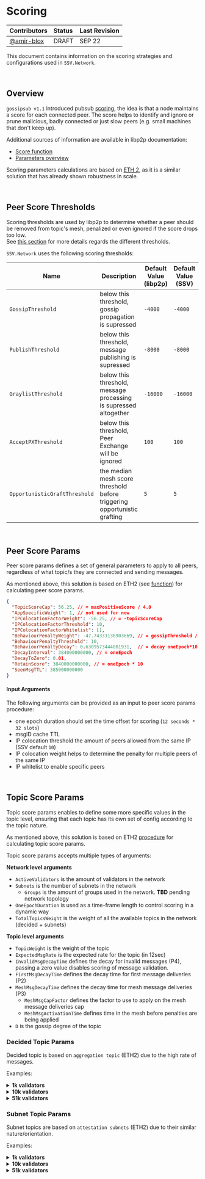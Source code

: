 # Scoring

| Contributors                               | Status | Last Revision |
|:-------------------------------------------|:-------|:--------------|
| [@amir-blox](https://github.com/amir-blox) | DRAFT  | SEP 22        |

This document contains information on the scoring strategies and configurations used in `SSV.Network`.

<br />

## Overview

`gossipsub v1.1` introduced pubsub [scoring](https://github.com/libp2p/specs/blob/master/pubsub/gossipsub/gossipsub-v1.1.md#peer-scoring),
the idea is that a node maintains a score for each connected peer. 
The score helps to identify and ignore or prune malicious, badly connected or just slow peers 
(e.g. small machines that don't keep up).

Additional sources of information are available in libp2p documentation:
* [Score function](https://github.com/libp2p/specs/blob/master/pubsub/gossipsub/gossipsub-v1.1.md#the-score-function)
* [Parameters overview](https://github.com/libp2p/specs/blob/master/pubsub/gossipsub/gossipsub-v1.1.md#overview-of-new-parameters)

Scoring parameters calculations are based on [ETH 2](https://gist.github.com/blacktemplar/5c1862cb3f0e32a1a7fb0b25e79e6e2c),
as it is a similar solution that has already shown robustness in scale.

<br />

## Peer Score Thresholds

Scoring thresholds are used by libp2p to determine whether a peer should be removed from topic's mesh,
penalized or even ignored if the score drops too low. \
See [this section](https://github.com/libp2p/specs/blob/master/pubsub/gossipsub/gossipsub-v1.1.md#score-thresholds)
for more details regards the different thresholds.

`SSV.Network` uses the following scoring thresholds:

| Name | Description | Default Value (libp2p) | Default Value (SSV) | Default Value (ETH2) |
|---   | ---  | ---                    | ---                 | ---                  |
| `GossipThreshold` | below this threshold, gossip propagation is supressed | `-4000`   | `-4000` | `-4000` |
| `PublishThreshold`| below this threshold, message publishing is supressed | `-8000`   | `-8000` | `-8000` |
| `GraylistThreshold`| below this threshold, message processing is supressed altogether | `-16000`| `-16000` | `-16000` |
| `AcceptPXThreshold`| below this threshold, Peer Exchange will be ignored | `100`      | `100` | `100` |
| `OpportunisticGraftThreshold`| the median mesh score threshold before triggering opportunistic grafting | `5`  | `5` | `5` |

<br />

## Peer Score Params

Peer score params defines a set of general parameters to apply to all peers, 
regardless of what topic/s they are connected and sending messages.

As mentioned above, this solution is based on ETH2 
(see [function](https://gist.github.com/blacktemplar/5c1862cb3f0e32a1a7fb0b25e79e6e2c#file-generate-scoring-params-py-L144))
for calculating peer score params.

```json
{
  "TopicScoreCap": 56.25, // = maxPositiveScore / 4.0
  "AppSpecificWeight": 1, // not used for now
  "IPColocationFactorWeight": -56.25, // = -topicScoreCap
  "IPColocationFactorThreshold": 10,
  "IPColocationFactorWhitelist": [],
  "BehaviourPenaltyWeight": -47.74333136903669, // = gossipThreshold / decayConvergence(rate = 10.0) ^ 2
  "BehaviourPenaltyThreshold": 10,
  "BehaviourPenaltyDecay": 0.6309573444801931,  // = decay oneEpoch*10
  "DecayInterval": 384000000000, // = oneEpoch
  "DecayToZero": 0.01,
  "RetainScore": 3840000000000, // = oneEpoch * 10
  "SeenMsgTTL": 385000000000
}
```

#### Input Arguments

The following arguments can be provided as an input to peer score params procedure:

- one epoch duration should set the time offset for scoring (`12 seconds * 32 slots`)
- msgID cache TTL
- IP colocation threshold the amount of peers allowed from the same IP (SSV default `10`)
- IP colocation weight helps to determine the penalty for multiple peers of the same IP
- IP whitelist to enable specific peers

<br />

## Topic Score Params

Topic score params enables to define some more specific values in the topic level, 
ensuring that each topic has its own set of config according to the topic nature.

As mentioned above, this solution is based on ETH2
[procedure](https://gist.github.com/blacktemplar/5c1862cb3f0e32a1a7fb0b25e79e6e2c#file-generate-scoring-params-py-L174)
for calculating topic score params.

Topic score params accepts multiple types of arguments:

**Network level arguments**

* `ActiveValidators` is the amount of validators in the network
* `Subnets` is the number of subnets in the network
  * `Groups` is the amount of groups used in the network. **TBD** pending network topology 
* `OneEpochDuration` is used as a time-frame length to control scoring in a dynamic way
* `TotalTopicsWeight` is the weight of all the available topics in the network (decided + subnets)

**Topic level arguments**

* `TopicWeight` is the weight of the topic
* `ExpectedMsgRate` is the expected rate for the topic (in 12sec)
* `InvalidMsgDecayTime` defines the decay for invalid messages (P4),
passing a zero value disables scoring of message validation.
* `FirstMsgDecayTime` defines the decay time for first message deliveries (P2)
* `MeshMsgDecayTime` defines the decay time for mesh message deliveries (P3)
  * `MeshMsgCapFactor` defines the factor to use to apply on the mesh message deliveries cap
  * `MeshMsgActivationTime` defines time in the mesh before penalties are being applied
* `D` is the gossip degree of the topic

### Decided Topic Params

Decided topic is based on `aggregation topic` (ETH2) due to the high rate of messages.

Examples:

<details>
  <summary><b>1k validators</b></summary>

Topic arguments:
```json
{
  "TopicWeight": 0.5,
  "ExpectedMsgRate": 31.25,
  "InvalidMsgDecayTime": 0,
  "FirstMsgDecayTime": 1,
  "MeshMsgDecayTime": 16,
  "MeshMsgCapFactor": 32,
  "MeshMsgActivationTime": 384000000000,
  "D": 8
}
```

Topic score params:
```json
{
  "TopicWeight": 0.5,
  "TimeInMeshWeight": 0.03333333333333333,
  "TimeInMeshQuantum": 12000000000,
  "TimeInMeshCap": 300,
  "FirstMessageDeliveriesWeight": 5.0687999999999995,
  "FirstMessageDeliveriesDecay": 0.01,
  "FirstMessageDeliveriesCap": 7.891414141414142,
  "MeshMessageDeliveriesWeight": -0.12514111392630922,
  "MeshMessageDeliveriesDecay": 0.7498942093324558,
  "MeshMessageDeliveriesCap": 59.96616130565809,
  "MeshMessageDeliveriesThreshold": 1.8739425408018153,
  "MeshMessageDeliveriesWindow": 2000000000,
  "MeshMessageDeliveriesActivation": 384000000000,
  "MeshFailurePenaltyWeight": -0.12514111392630922,
  "MeshFailurePenaltyDecay": 0.7498942093324558,
  "InvalidMessageDeliveriesWeight": 0,
  "InvalidMessageDeliveriesDecay": 0.1
}
```
</details>

<details>
  <summary><b>10k validators</b></summary>

Topic arguments:
```json
{
  "TopicWeight": 0.5,
  "ExpectedMsgRate": 312.5,
  "InvalidMsgDecayTime": 0,
  "FirstMsgDecayTime": 1,
  "MeshMsgDecayTime": 16,
  "MeshMsgCapFactor": 32,
  "MeshMsgActivationTime": 384000000000,
  "D": 8
}
```

Topic score params:
```json
{
  "TopicWeight": 0.5,
  "TimeInMeshWeight": 0.03333333333333333,
  "TimeInMeshQuantum": 12000000000,
  "TimeInMeshCap": 300,
  "FirstMessageDeliveriesWeight": 0.50688,
  "FirstMessageDeliveriesDecay": 0.01,
  "FirstMessageDeliveriesCap": 78.91414141414141,
  "MeshMessageDeliveriesWeight": -0.01222081190686613,
  "MeshMessageDeliveriesDecay": 0.7498942093324558,
  "MeshMessageDeliveriesCap": 191.89171617810592,
  "MeshMessageDeliveriesThreshold": 5.99661613056581,
  "MeshMessageDeliveriesWindow": 2000000000,
  "MeshMessageDeliveriesActivation": 384000000000,
  "MeshFailurePenaltyWeight": -0.01222081190686613,
  "MeshFailurePenaltyDecay": 0.7498942093324558,
  "InvalidMessageDeliveriesWeight": 0,
  "InvalidMessageDeliveriesDecay": 0.1
}
```
</details>

<details>
  <summary><b>51k validators</b></summary>

Topic arguments:
```json
{
  "TopicWeight": 0.5,
  "ExpectedMsgRate": 1593.75,
  "InvalidMsgDecayTime": 0,
  "FirstMsgDecayTime": 1,
  "MeshMsgDecayTime": 16,
  "MeshMsgCapFactor": 32,
  "MeshMsgActivationTime": 384000000000,
  "D": 8
}
```

Topic score params:
```json
{
  "TopicWeight": 0.5,
  "TimeInMeshWeight": 0.03333333333333333,
  "TimeInMeshQuantum": 12000000000,
  "TimeInMeshCap": 300,
  "FirstMessageDeliveriesWeight": 0.09938823529411765,
  "FirstMessageDeliveriesDecay": 0.01,
  "FirstMessageDeliveriesCap": 402.4621212121212,
  "MeshMessageDeliveriesWeight": -0.01222081190686613,
  "MeshMessageDeliveriesDecay": 0.7498942093324558,
  "MeshMessageDeliveriesCap": 191.89171617810592,
  "MeshMessageDeliveriesThreshold": 5.99661613056581,
  "MeshMessageDeliveriesWindow": 2000000000,
  "MeshMessageDeliveriesActivation": 384000000000,
  "MeshFailurePenaltyWeight": -0.01222081190686613,
  "MeshFailurePenaltyDecay": 0.7498942093324558,
  "InvalidMessageDeliveriesWeight": 0,
  "InvalidMessageDeliveriesDecay": 0.1
}
```
</details>


### Subnet Topic Params

Subnet topics are based on `attestation subnets` (ETH2) due to their similar nature/orientation.

Examples:

<details>
  <summary><b>1k validators</b></summary>

Topic arguments:
```json
{
  "TopicWeight": 0.03125,
  "ExpectedMsgRate": 2.197265625,
  "InvalidMsgDecayTime": 0,
  "FirstMsgDecayTime": 8,
  "MeshMsgDecayTime": 16,
  "MeshMsgCapFactor": 16,
  "MeshMsgActivationTime": 384000000000,
  "D": 8
}
```

Topic score params:
```json
{
  "TopicWeight": 0.03125,
  "TimeInMeshWeight": 0.03333333333333333,
  "TimeInMeshQuantum": 12000000000,
  "TimeInMeshCap": 300,
  "FirstMessageDeliveriesWeight": 31.869332124805872,
  "FirstMessageDeliveriesDecay": 0.5623413251903491,
  "FirstMessageDeliveriesCap": 1.255125141730395,
  "MeshMessageDeliveriesWeight": -450,
  "MeshMessageDeliveriesDecay": 0.7498942093324558,
  "MeshMessageDeliveriesCap": 2.1081853584020425,
  "MeshMessageDeliveriesThreshold": 0.13176158490012765,
  "MeshMessageDeliveriesWindow": 2000000000,
  "MeshMessageDeliveriesActivation": 384000000000,
  "MeshFailurePenaltyWeight": -450,
  "MeshFailurePenaltyDecay": 0.7498942093324558,
  "InvalidMessageDeliveriesWeight": 0,
  "InvalidMessageDeliveriesDecay": 0.1
}
```
</details>

<details>
  <summary><b>10k validators</b></summary>

Topic arguments:
```json
{
  "TopicWeight": 0.03125,
  "ExpectedMsgRate": 21.97265625,
  "InvalidMsgDecayTime": 0,
  "FirstMsgDecayTime": 8,
  "MeshMsgDecayTime": 16,
  "MeshMsgCapFactor": 16,
  "MeshMsgActivationTime": 384000000000,
  "D": 8
}
```

Topic score params:
```json
{
  "TopicWeight": 0.03125,
  "TimeInMeshWeight": 0.03333333333333333,
  "TimeInMeshQuantum": 12000000000,
  "TimeInMeshCap": 300,
  "FirstMessageDeliveriesWeight": 3.186933212480587,
  "FirstMessageDeliveriesDecay": 0.5623413251903491,
  "FirstMessageDeliveriesCap": 12.55125141730395,
  "MeshMessageDeliveriesWeight": -16.199996132888096,
  "MeshMessageDeliveriesDecay": 0.7498942093324558,
  "MeshMessageDeliveriesCap": 21.081853584020426,
  "MeshMessageDeliveriesThreshold": 1.3176158490012766,
  "MeshMessageDeliveriesWindow": 2000000000,
  "MeshMessageDeliveriesActivation": 384000000000,
  "MeshFailurePenaltyWeight": -16.199996132888096,
  "MeshFailurePenaltyDecay": 0.7498942093324558,
  "InvalidMessageDeliveriesWeight": 0,
  "InvalidMessageDeliveriesDecay": 0.1
}
```
</details>

<details>
  <summary><b>51k validators</b></summary>

Topic arguments:
```json
{
  "TopicWeight": 0.03125,
  "ExpectedMsgRate": 112.060546875,
  "InvalidMsgDecayTime": 0,
  "FirstMsgDecayTime": 8,
  "MeshMsgDecayTime": 16,
  "MeshMsgCapFactor": 16,
  "MeshMsgActivationTime": 384000000000,
  "D": 8
}
```

Topic score params:
```json
{
  "TopicWeight": 0.03125,
  "TimeInMeshWeight": 0.03333333333333333,
  "TimeInMeshQuantum": 12000000000,
  "TimeInMeshCap": 300,
  "FirstMessageDeliveriesWeight": 0.624888865192272,
  "FirstMessageDeliveriesDecay": 0.5623413251903491,
  "FirstMessageDeliveriesCap": 64.01138222825014,
  "MeshMessageDeliveriesWeight": -0.7821319620394324,
  "MeshMessageDeliveriesDecay": 0.7498942093324558,
  "MeshMessageDeliveriesCap": 95.94585808905296,
  "MeshMessageDeliveriesThreshold": 5.99661613056581,
  "MeshMessageDeliveriesWindow": 2000000000,
  "MeshMessageDeliveriesActivation": 384000000000,
  "MeshFailurePenaltyWeight": -0.7821319620394324,
  "MeshFailurePenaltyDecay": 0.7498942093324558,
  "InvalidMessageDeliveriesWeight": 0,
  "InvalidMessageDeliveriesDecay": 0.1
}
```
</details>
